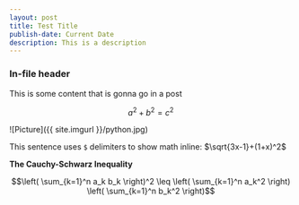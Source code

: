 ```yaml
---
layout: post
title: Test Title
publish-date: Current Date
description: This is a description
---
```


### In-file header

This is some content that is gonna go in a post

$$a^{2}+b^{2}=c^{2}$$

![Picture]({{ site.imgurl }}/python.jpg)

This sentence uses `$` delimiters to show math inline:  $\sqrt{3x-1}+(1+x)^2$

**The Cauchy-Schwarz Inequality**

$$\left( \sum_{k=1}^n a_k b_k \right)^2 \leq \left( \sum_{k=1}^n a_k^2 \right) \left( \sum_{k=1}^n b_k^2 \right)$$